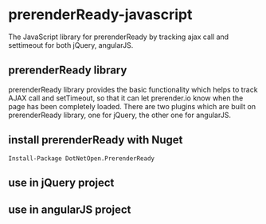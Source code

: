 # prerenderReady-javascript
The JavaScript library for prerenderReady by tracking ajax call and settimeout for both jQuery, angularJS.

## prerenderReady library
prerenderReady library provides the basic functionality which helps to track AJAX call and setTimeout, so that it can let prerender.io know when the page has been completely loaded.
There are two plugins which are built on prerenderReady library, one for jQuery, the other one for angularJS. 

## install prerenderReady with Nuget

    Install-Package DotNetOpen.PrerenderReady
    


## use in jQuery project


## use in angularJS project

